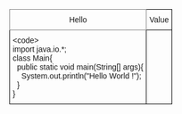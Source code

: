 <style type="text/css">
.tg  {border-collapse:collapse;border-spacing:0;}
.tg td{border-color:black;border-style:solid;border-width:1px;font-family:Arial, sans-serif;font-size:14px;
  overflow:hidden;padding:10px 5px;word-break:normal;}
.tg th{border-color:black;border-style:solid;border-width:1px;font-family:Arial, sans-serif;font-size:14px;
  font-weight:normal;overflow:hidden;padding:10px 5px;word-break:normal;}
.tg .tg-c3ow{border-color:inherit;text-align:center;vertical-align:top}
.tg .tg-0lax{text-align:left;vertical-align:top}
</style>
<table class="tg">
<thead>
  <tr>
    <th class="tg-c3ow">Hello</th>
    <th class="tg-0lax">Value</th>
  </tr>
</thead>
<tbody>
  <tr>
    <td class="tg-0lax">&lt;code&gt;<br>import java.io.*;<br>class Main{<br>&nbsp;&nbsp;public static void main(String[] args){<br>&nbsp;&nbsp;&nbsp;&nbsp;System.out.println("Hello World !");<br>&nbsp;&nbsp;}<br>}</td>
    <td class="tg-0lax"></td>
  </tr>
</tbody>
</table>
